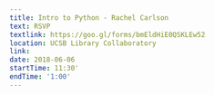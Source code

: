 ```yaml
---
title: Intro to Python - Rachel Carlson
text: RSVP
textlink: https://goo.gl/forms/bmEldHiE0QSKLEw52 
location: UCSB Library Collaboratory
link: 
date: 2018-06-06
startTime: 11:30'
endTime: '1:00'
---
```

